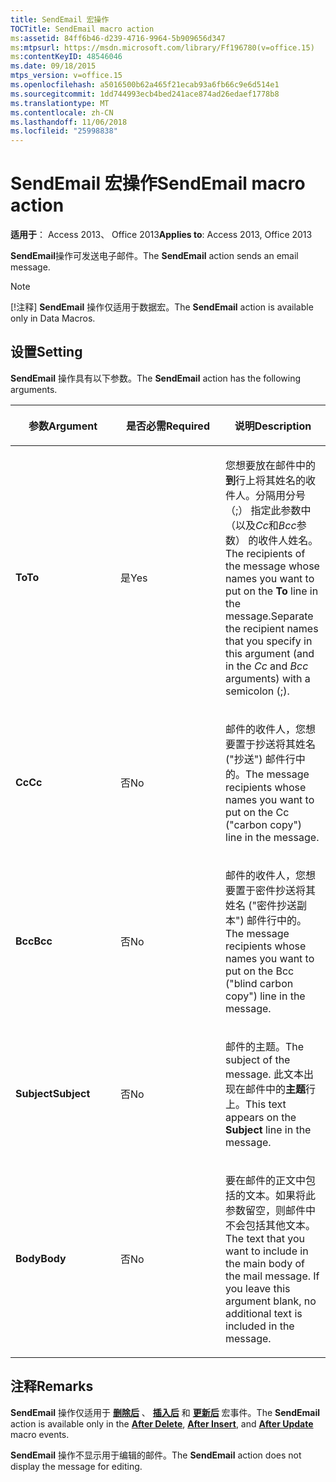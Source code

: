 ```yaml
---
title: SendEmail 宏操作
TOCTitle: SendEmail macro action
ms:assetid: 84ff6b46-d239-4716-9964-5b909656d347
ms:mtpsurl: https://msdn.microsoft.com/library/Ff196780(v=office.15)
ms:contentKeyID: 48546046
ms.date: 09/18/2015
mtps_version: v=office.15
ms.openlocfilehash: a5016500b62a465f21ecab93a6fb66c9e6d514e1
ms.sourcegitcommit: 1dd744993ecb4bed241ace874ad26edaef1778b8
ms.translationtype: MT
ms.contentlocale: zh-CN
ms.lasthandoff: 11/06/2018
ms.locfileid: "25998838"
---
```

# <a name="sendemail-macro-action"></a><span data-ttu-id="2fc22-102">SendEmail 宏操作</span><span class="sxs-lookup"><span data-stu-id="2fc22-102">SendEmail macro action</span></span>

<span data-ttu-id="2fc22-103">**适用于**： Access 2013、 Office 2013</span><span class="sxs-lookup"><span data-stu-id="2fc22-103">**Applies to**: Access 2013, Office 2013</span></span>

<span data-ttu-id="2fc22-104">**SendEmail**操作可发送电子邮件。</span><span class="sxs-lookup"><span data-stu-id="2fc22-104">The **SendEmail** action sends an email message.</span></span>

> [!NOTE]
> <span data-ttu-id="2fc22-105">[!注释] **SendEmail** 操作仅适用于数据宏。</span><span class="sxs-lookup"><span data-stu-id="2fc22-105">The **SendEmail** action is available only in Data Macros.</span></span>

## <a name="setting"></a><span data-ttu-id="2fc22-106">设置</span><span class="sxs-lookup"><span data-stu-id="2fc22-106">Setting</span></span>

<span data-ttu-id="2fc22-107">**SendEmail** 操作具有以下参数。</span><span class="sxs-lookup"><span data-stu-id="2fc22-107">The **SendEmail** action has the following arguments.</span></span>

<table>
<colgroup>
<col style="width: 33%" />
<col style="width: 33%" />
<col style="width: 33%" />
</colgroup>
<thead>
<tr class="header">
<th><p><span data-ttu-id="2fc22-108">参数</span><span class="sxs-lookup"><span data-stu-id="2fc22-108">Argument</span></span></p></th>
<th><p><span data-ttu-id="2fc22-109">是否必需</span><span class="sxs-lookup"><span data-stu-id="2fc22-109">Required</span></span></p></th>
<th><p><span data-ttu-id="2fc22-110">说明</span><span class="sxs-lookup"><span data-stu-id="2fc22-110">Description</span></span></p></th>
</tr>
</thead>
<tbody>
<tr class="odd">
<td><p><span data-ttu-id="2fc22-111"><strong>To</strong></span><span class="sxs-lookup"><span data-stu-id="2fc22-111"><strong>To</strong></span></span></p></td>
<td><p><span data-ttu-id="2fc22-112">是</span><span class="sxs-lookup"><span data-stu-id="2fc22-112">Yes</span></span></p></td>
<td><p><span data-ttu-id="2fc22-113">您想要放在邮件中的<strong>到</strong>行上将其姓名的收件人。分隔用分号 （;） 指定此参数中 （以及<em>Cc</em>和<em>Bcc</em>参数） 的收件人姓名。</span><span class="sxs-lookup"><span data-stu-id="2fc22-113">The recipients of the message whose names you want to put on the <strong>To</strong> line in the message.Separate the recipient names that you specify in this argument (and in the <em>Cc</em> and <em>Bcc</em> arguments) with a semicolon (;).</span></span></p></td>
</tr>
<tr class="even">
<td><p><span data-ttu-id="2fc22-114"><strong>Cc</strong></span><span class="sxs-lookup"><span data-stu-id="2fc22-114"><strong>Cc</strong></span></span></p></td>
<td><p><span data-ttu-id="2fc22-115">否</span><span class="sxs-lookup"><span data-stu-id="2fc22-115">No</span></span></p></td>
<td><p><span data-ttu-id="2fc22-116">邮件的收件人，您想要置于抄送将其姓名 (&quot;抄送&quot;) 邮件行中的。</span><span class="sxs-lookup"><span data-stu-id="2fc22-116">The message recipients whose names you want to put on the Cc (&quot;carbon copy&quot;) line in the message.</span></span></p></td>
</tr>
<tr class="odd">
<td><p><span data-ttu-id="2fc22-117"><strong>Bcc</strong></span><span class="sxs-lookup"><span data-stu-id="2fc22-117"><strong>Bcc</strong></span></span></p></td>
<td><p><span data-ttu-id="2fc22-118">否</span><span class="sxs-lookup"><span data-stu-id="2fc22-118">No</span></span></p></td>
<td><p><span data-ttu-id="2fc22-119">邮件的收件人，您想要置于密件抄送将其姓名 (&quot;密件抄送副本&quot;) 邮件行中的。</span><span class="sxs-lookup"><span data-stu-id="2fc22-119">The message recipients whose names you want to put on the Bcc (&quot;blind carbon copy&quot;) line in the message.</span></span></p></td>
</tr>
<tr class="even">
<td><p><span data-ttu-id="2fc22-120"><strong>Subject</strong></span><span class="sxs-lookup"><span data-stu-id="2fc22-120"><strong>Subject</strong></span></span></p></td>
<td><p><span data-ttu-id="2fc22-121">否</span><span class="sxs-lookup"><span data-stu-id="2fc22-121">No</span></span></p></td>
<td><p><span data-ttu-id="2fc22-122">邮件的主题。</span><span class="sxs-lookup"><span data-stu-id="2fc22-122">The subject of the message.</span></span> <span data-ttu-id="2fc22-123">此文本出现在邮件中的<strong>主题</strong>行上。</span><span class="sxs-lookup"><span data-stu-id="2fc22-123">This text appears on the <strong>Subject</strong> line in the message.</span></span></p></td>
</tr>
<tr class="odd">
<td><p><span data-ttu-id="2fc22-124"><strong>Body</strong></span><span class="sxs-lookup"><span data-stu-id="2fc22-124"><strong>Body</strong></span></span></p></td>
<td><p><span data-ttu-id="2fc22-125">否</span><span class="sxs-lookup"><span data-stu-id="2fc22-125">No</span></span></p></td>
<td><p><span data-ttu-id="2fc22-p102">要在邮件的正文中包括的文本。如果将此参数留空，则邮件中不会包括其他文本。</span><span class="sxs-lookup"><span data-stu-id="2fc22-p102">The text that you want to include in the main body of the mail message. If you leave this argument blank, no additional text is included in the message.</span></span></p></td>
</tr>
</tbody>
</table>


## <a name="remarks"></a><span data-ttu-id="2fc22-128">注释</span><span class="sxs-lookup"><span data-stu-id="2fc22-128">Remarks</span></span>

<span data-ttu-id="2fc22-129">**SendEmail** 操作仅适用于 **[删除后](after-delete-macro-event.md)** 、 **[插入后](after-insert-macro-event.md)** 和 **[更新后](after-update-macro-event.md)** 宏事件。</span><span class="sxs-lookup"><span data-stu-id="2fc22-129">The **SendEmail** action is available only in the **[After Delete](after-delete-macro-event.md)**, **[After Insert](after-insert-macro-event.md)**, and **[After Update](after-update-macro-event.md)** macro events.</span></span>

<span data-ttu-id="2fc22-130">**SendEmail** 操作不显示用于编辑的邮件。</span><span class="sxs-lookup"><span data-stu-id="2fc22-130">The **SendEmail** action does not display the message for editing.</span></span>

